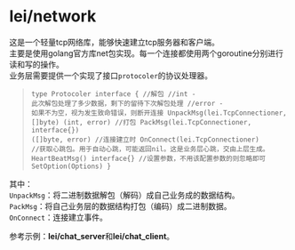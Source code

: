 # lei/network
这是一个轻量tcp网络库，能够快速建立tcp服务器和客户端。  
主要是使用golang官方库net包实现。每一个连接都使用两个goroutine分别进行读和写的操作。  
业务层需要提供一个实现了接口`protocoler`的协议处理器。
><code>type Protocoler interface {
    //解包
    //int - 此次解包处理了多少数据，剩下的留待下次解包处理
    //error - 如果不为空，视为发生致命错误，则断开连接
    UnpackMsg(lei.TcpConnectioner, []byte) (int, error)
    //打包
    PackMsg(lei.TcpConnectioner, interface{}) ([]byte, error)
    //连接建立时
    OnConnect(lei.TcpConnectioner)
    //获取心跳包。用于自动心跳，可能返回nil。这是业务层心跳，交由上层生成。
    HeartBeatMsg() interface{}
    //设置参数，不用该配置参数的则忽略即可
    SetOption(Options)
}</code>  

其中：  
`UnpackMsg`：将二进制数据解包（解码）成自己业务成的数据结构。  
`PackMsg`：将自己业务层的数据结构打包（编码）成二进制数据。  
`OnConnect`：连接建立事件。  

参考示例：**lei/chat_server**和**lei/chat_client**。  
